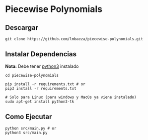 # Piecewise Polynomials

## Descargar

```shell
git clone https://github.com/lmbaeza/piecewise-polynomials.git
```

## Instalar Dependencias

**Nota:** Debe tener [python3](https://www.python.org/downloads/) instalado

```shell
cd piecewise-polynomials

pip install -r requirements.txt # or
pip3 install -r requirements.txt

# Solo para Linux (para windows y MacOs ya viene instalado)
sudo apt-get install python3-tk
```

## Como Ejecutar

```shell
python src/main.py # or
python3 src/main.py
```